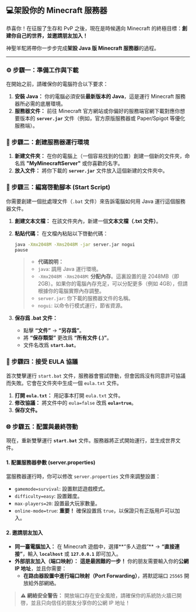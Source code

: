## 💻架設你的 Minecraft 服務器

恭喜你！在征服了生存和 PvP 之後，現在是時候邁向 Minecraft 的終極目標：**創建你自己的世界，並邀請朋友加入！**

神聖羊駝將帶你一步步完成**架設 Java 版 Minecraft 服務器**的過程。

------



### ⚙️ 步驟一：準備工作與下載



在開始之前，請確保你的電腦符合以下要求：

1. **安裝 Java：** 你的電腦必須安裝**最新版本的 Java**，這是運行 Minecraft 服務器所必需的底層環境。
2. **服務器文件：** 前往 Minecraft 官方網站或你偏好的服務端官網下載對應你想要版本的 **`server.jar`** 文件（例如，官方原版服務器或 Paper/Spigot 等優化服務端）。



### 📂 步驟二：創建服務器運行環境



1. **新建文件夾：** 在你的電腦上（一個容易找到的位置）創建一個新的文件夾，命名爲 **"MyMinecraftServer"** 或你喜歡的名字。
2. **放入文件：** 將你下載的 **`server.jar`** 文件放入這個新建的文件夾中。



### 🚀 步驟三：編寫啓動腳本 (Start Script)



你需要創建一個批處理文件（`.bat` 文件）來告訴電腦如何用 Java 運行這個服務器文件。

1. **創建文本文檔：** 在該文件夾內，新建一個**文本文檔（.txt 文件）**。

2. **粘貼代碼：** 在文檔內粘貼以下啓動代碼：

   ```bash
   java -Xmx2048M -Xms2048M -jar server.jar nogui
   pause
   ```

   > - **代碼說明：**
   > - `java`: 調用 Java 運行環境。
   > - `-Xmx2048M -Xms2048M`: **分配內存**。這裏設置的是 2048MB（即 2GB）。如果你的電腦內存充足，可以分配更多（例如 4GB），但請根據你的電腦實際內存調整。
   > - `server.jar`: 你下載的服務器文件的名稱。
   > - `nogui`: 以命令行模式運行，節省資源。

3. **保存爲 .bat 文件：**

   - 點擊 **“文件”** -> **“另存爲”**。
   - 將 **“保存類型”** 更改爲 **“所有文件 (*.*)”**。
   - 文件名改爲 **`start.bat`**。



### 🚫 步驟四：接受 EULA 協議



首次雙擊運行 `start.bat` 文件，服務器會嘗試啓動，但會因爲沒有同意許可協議而失敗。它會在文件夾中生成一個 `eula.txt` 文件。

1. **打開 `eula.txt`：** 用記事本打開 `eula.txt` 文件。
2. **修改協議：** 將文件中的 `eula=false` 改爲 **`eula=true`**。
3. **保存文件。**



### 🌐 步驟五：配置與最終啓動



現在，重新雙擊運行 **`start.bat`** 文件。服務器將正式開始運行，並生成世界文件。



#### 1. 配置服務器參數 (server.properties)



當服務器運行時，你可以修改 `server.properties` 文件來調整設置：

- `gamemode=survival`: 設置默認遊戲模式。
- `difficulty=easy`: 設置難度。
- `max-players=20`: 設置最大玩家數量。
- `online-mode=true`: **重要！** 確保設置爲 `true`，以保證只有正版用戶可以加入。



#### 2. 邀請朋友加入



- **同一臺電腦加入：** 在 Minecraft 遊戲中，選擇**“多人遊戲”** -> **“直接連接”**，輸入 **`localhost`** 或 **`127.0.0.1`** 即可加入。
- **外部朋友加入（端口映射）：** **這是最困難的一步！** 你的朋友需要輸入你的**公網 IP 地址**，並且你需要：
  - **在路由器設置中進行端口映射（Port Forwarding）**，將默認端口 `25565` 開放給外部網絡。

> **⚠️ 網絡安全警告：** 開放端口存在安全風險，請確保你的系統防火牆已開啓，並且只向信任的朋友分享你的公網 IP 地址！